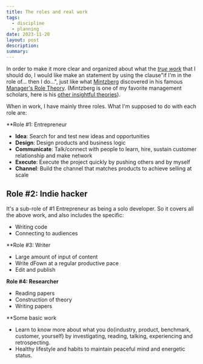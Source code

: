 ```yaml
---
title: The roles and real work
tags:
  - discipline
  - planning
date: 2023-11-20
layout: post
description: 
summary:
---
```


In order to make it more clear and organized about what the *[true work]()* that I should do, I would like make an statement by using the clause"if I'm in the role of... then I do...", just like what [Mintzberg](https://www.wikiwand.com/en/Henry_Mintzberg) discovered in his famous [Manager's Role Theory](https://www.mindtools.com/ajfb1ev/mintzbergs-management-roles). (Mintzberg is one of my favorite management scholars, here is his [other insightful theories](https://mintzberg.org/)). 

When in work, I have mainly three roles. What I'm supposed to do with each role are: 

**Role \#1: Entrepreneur
- **Idea**: Search for and test new ideas and opportunities
- **Design**: Design products and business logic
- **Communicate**: Talk/connect with people to learn, hire, sustain customer relationship and make network
- **Execute**: Execute the project quickly by pushing others and by myself
- **Channel**: Build the channel that matches products to achieve selling at scale

## Role \#2: Indie hacker
It's a sub-role of \#1 Entrepreneur as being a solo developer. So it covers all the above work, and also includes the specific:
- Writing code
- Connecting to audiences

**Role \#3: Writer
- Large amount of input of content
- Write dFown at a regular productive pace
- Edit and publish 

**Role \#4: Researcher**
- Reading papers
- Construction of theory
- Writing papers

**Some basic work
- Learn to know more about what you do(industry, product, benchmark, customer, yourself) by investigating, reading, talking, experiencing and retrospecting.
- Healthy lifestyle and habits to maintain peaceful mind and energetic status.